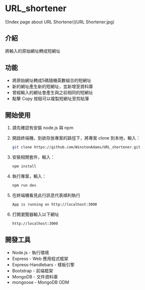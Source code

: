 # URL_shortener

![Index page about URL Shortener](URL Shortener.jpg)

## 介紹

將輸入的原始網址轉成短網址

## 功能

- 將原始網址轉成5碼隨機英數組合的短網址
- 新的網址產生新的短網址，並新增至資料庫
- 曾經輸入的網址會產生與之前相同的短網址
- 點擊 Copy 按鈕可以複製短網址至剪貼簿

## 開始使用

1. 請先確認有安裝 node.js 與 npm
2. 開啟終端機，到欲存放專案的路徑下，將專案 clone 到本地，輸入：

   ```bash
   git clone https://github.com/WinstonAdams/URL_shortener.git
   ```
   
3. 安裝相關套件，輸入：

   ```bash
   npm install
   ```

4. 執行專案，輸入：

   ```bash
   npm run dev
   ```

5. 在終端機看見此行訊息代表順利執行

   ```bash
   App is running on http://localhost:3000
   ```
   
6. 打開瀏覽器輸入以下網址

   ```bash
   http://localhost:3000
   ```
   


## 開發工具

- Node.js - 執行環境
- Express - Web 應用程式框架
- Express-Handlebars - 樣板引擎
- Bootstrap - 前端框架
- MongoDB - 文件資料庫
- mongoose - MongoDB ODM
